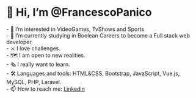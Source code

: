 <h1> 👋 Hi, I’m @FrancescoPanico </h1>
- 👀 I’m interested in VideoGames, TvShows and Sports <br>
- 🌱 I’m currently studying in Boolean Careers to become a Full stack web developer <br>
- ⚔️ I love challenges. <br>
- 🗺️ I am open to new realities. <br>
- 🗞️ I really want to learn. <br>
- 🛠️ Languages and tools: HTML&CSS, Bootstrap, JavaScript, Vue.js, MySQL, PHP, Laravel. <br>
- 📫 How to reach me: <a href="https://www.linkedin.com/in/francesco-panico-547701252/">Linkedin</a>

